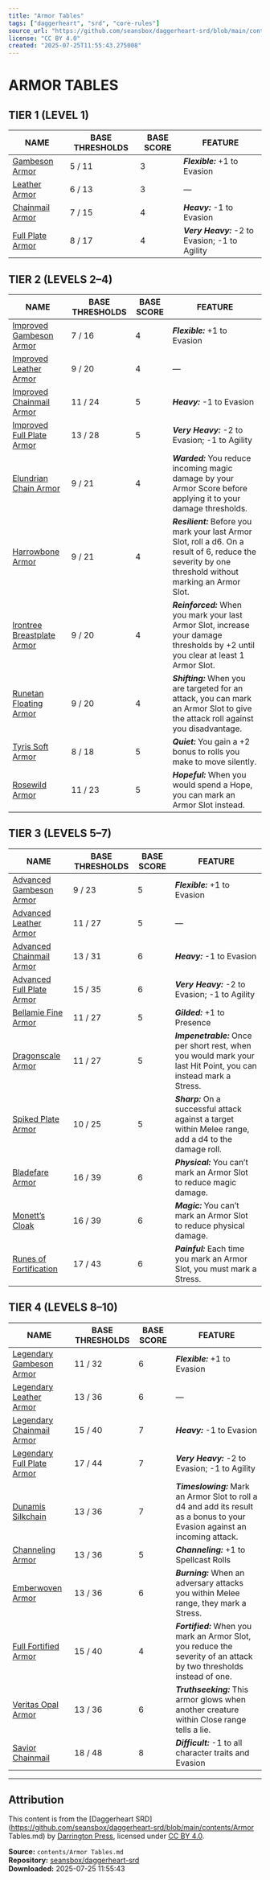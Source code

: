 ```yaml
---
title: "Armor Tables"
tags: ["daggerheart", "srd", "core-rules"]
source_url: "https://github.com/seansbox/daggerheart-srd/blob/main/contents/Armor Tables.md"
license: "CC BY 4.0"
created: "2025-07-25T11:55:43.275008"
---
```


# ARMOR TABLES

## TIER 1 (LEVEL 1)

| **NAME**                         | **BASE THRESHOLDS** | **BASE SCORE** | **FEATURE**                                    |
| ------------------------------------------------ | ------------------- | -------------- | ---------------------------------------------- |
| [Gambeson Armor](../armor/Gambeson%20Armor.md)     | 5 / 11              | 3              | ***Flexible:*** +1 to Evasion                  |
| [Leather Armor](../armor/Leather%20Armor.md)       | 6 / 13              | 3              | —                                              |
| [Chainmail Armor](../armor/Chainmail%20Armor.md)   | 7 / 15              | 4              | ***Heavy:*** -1 to Evasion                     |
| [Full Plate Armor](../armor/Full%20Plate%20Armor.md) | 8 / 17              | 4              | ***Very Heavy:*** -2 to Evasion; -1 to Agility |

## TIER 2 (LEVELS 2–4)

| **NAME**                       | **BASE THRESHOLDS** | **BASE SCORE** | **FEATURE**                                                                                                                                             |
| ------------------------------ | ------------------- | -------------- | ------------------------------------------------------------------------------------------------------------------------------------------------------- |
| [Improved Gambeson Armor](../armor/Improved%20Gambeson%20Armor.md)    | 7 / 16              | 4              | ***Flexible:*** +1 to Evasion                                                                                                                           |
| [Improved Leather Armor](../armor/Improved%20Leather%20Armor.md)     | 9 / 20              | 4              | —                                                                                                                                                       |
| [Improved Chainmail Armor](../armor/Improved%20Chainmail%20Armor.md)   | 11 / 24             | 5              | ***Heavy:*** -1 to Evasion                                                                                                                              |
| [Improved Full Plate Armor](../armor/Improved%20Full%20Plate%20Armor.md)  | 13 / 28             | 5              | ***Very Heavy:*** -2 to Evasion; -1 to Agility                                                                                                          |
| [Elundrian Chain Armor](../armor/Elundrian%20Chain%20Armor.md)      | 9 / 21              | 4              | ***Warded:*** You reduce incoming magic damage by your Armor Score before applying it to your damage thresholds.                                        |
| [Harrowbone Armor](../armor/Harrowbone%20Armor.md)           | 9 / 21              | 4              | ***Resilient:*** Before you mark your last Armor Slot, roll a d6. On a result of 6, reduce the severity by one threshold without marking an Armor Slot. |
| [Irontree Breastplate Armor](../armor/Irontree%20Breastplate%20Armor.md) | 9 / 20              | 4              | ***Reinforced:*** When you mark your last Armor Slot, increase your damage thresholds by +2 until you clear at least 1 Armor Slot.                      |
| [Runetan Floating Armor](../armor/Runetan%20Floating%20Armor.md)     | 9 / 20              | 4              | ***Shifting:*** When you are targeted for an attack, you can mark an Armor Slot to give the attack roll against you disadvantage.                       |
| [Tyris Soft Armor](../armor/Tyris%20Soft%20Armor.md)           | 8 / 18              | 5              | ***Quiet:*** You gain a +2 bonus to rolls you make to move silently.                                                                                    |
| [Rosewild Armor](../armor/Rosewild%20Armor.md)             | 11 / 23             | 5              | ***Hopeful:*** When you would spend a Hope, you can mark an Armor Slot instead.                                                                         |

## TIER 3 (LEVELS 5–7)

| **NAME**                                                                 | **BASE THRESHOLDS** | **BASE SCORE** | **FEATURE**                                                                                                      |
| ------------------------------------------------------------------------ | ------------------- | -------------- | ---------------------------------------------------------------------------------------------------------------- |
| [Advanced Gambeson Armor](../armor/Advanced%20Gambeson%20Armor.md)       | 9 / 23              | 5              | ***Flexible:*** +1 to Evasion                                                                                    |
| [Advanced Leather Armor](../armor/Advanced%20Leather%20Armor.md)         | 11 / 27             | 5              | —                                                                                                                |
| [Advanced Chainmail Armor](../armor/Advanced%20Chainmail%20Armor.md)     | 13 / 31             | 6              | ***Heavy:*** -1 to Evasion                                                                                       |
| [Advanced Full Plate Armor](../armor/Advanced%20Full%20Plate%20Armor.md) | 15 / 35             | 6              | ***Very Heavy:*** -2 to Evasion; -1 to Agility                                                                   |
| [Bellamie Fine Armor](../armor/Bellamie%20Fine%20Armor.md)               | 11 / 27             | 5              | ***Gilded:*** +1 to Presence                                                                                     |
| [Dragonscale Armor](../armor/Dragonscale%20Armor.md)                     | 11 / 27             | 5              | ***Impenetrable:*** Once per short rest, when you would mark your last Hit Point, you can instead mark a Stress. |
| [Spiked Plate Armor](../armor/Spiked%20Plate%20Armor.md)                 | 10 / 25             | 5              | ***Sharp:*** On a successful attack against a target within Melee range, add a d4 to the damage roll.            |
| [Bladefare Armor](../armor/Bladefare%20Armor.md)                         | 16 / 39             | 6              | ***Physical:*** You can’t mark an Armor Slot to reduce magic damage.                                             |
| [Monett’s Cloak](../armor/Monetts%20Cloak.md)                            | 16 / 39             | 6              | ***Magic:*** You can’t mark an Armor Slot to reduce physical damage.                                             |
| [Runes of Fortification](../armor/Runes%20of%20Fortification.md)         | 17 / 43             | 6              | ***Painful:*** Each time you mark an Armor Slot, you must mark a Stress.                                         |

## TIER 4 (LEVELS 8–10)

| **NAME**                       | **BASE THRESHOLDS** | **BASE SCORE** | **FEATURE**                                                                                                                  |
| ------------------------------ | ------------------- | -------------- | ---------------------------------------------------------------------------------------------------------------------------- |
| [Legendary Gambeson Armor](../armor/Legendary%20Gambeson%20Armor.md)   | 11 / 32             | 6              | ***Flexible:*** +1 to Evasion                                                                                                |
| [Legendary Leather Armor](../armor/Legendary%20Leather%20Armor.md)    | 13 / 36             | 6              | —                                                                                                                            |
| [Legendary Chainmail Armor](../armor/Legendary%20Chainmail%20Armor.md)  | 15 / 40             | 7              | ***Heavy:*** -1 to Evasion                                                                                                   |
| [Legendary Full Plate Armor](../armor/Legendary%20Full%20Plate%20Armor.md) | 17 / 44             | 7              | ***Very Heavy:*** -2 to Evasion; -1 to Agility                                                                               |
| [Dunamis Silkchain](../armor/Dunamis%20Silkchain.md)          | 13 / 36             | 7              | ***Timeslowing:*** Mark an Armor Slot to roll a d4 and add its result as a bonus to your Evasion against an incoming attack. |
| [Channeling Armor](../armor/Channeling%20Armor.md)           | 13 / 36             | 5              | ***Channeling:*** +1 to Spellcast Rolls                                                                                      |
| [Emberwoven Armor](../armor/Emberwoven%20Armor.md)           | 13 / 36             | 6              | ***Burning:*** When an adversary attacks you within Melee range, they mark a Stress.                                         |
| [Full Fortified Armor](../armor/Full%20Fortified%20Armor.md)       | 15 / 40             | 4              | ***Fortified:*** When you mark an Armor Slot, you reduce the severity of an attack by two thresholds instead of one.         |
| [Veritas Opal Armor](../armor/Veritas%20Opal%20Armor.md)         | 13 / 36             | 6              | ***Truthseeking:*** This armor glows when another creature within Close range tells a lie.                                   |
| [Savior Chainmail](../armor/Savior%20Chainmail.md)           | 18 / 48             | 8              | ***Difficult:*** -1 to all character traits and Evasion                                                                      |

---

## Attribution

This content is from the [Daggerheart SRD](https://github.com/seansbox/daggerheart-srd/blob/main/contents/Armor Tables.md) by [Darrington Press](https://darringtonpress.com/), licensed under [CC BY 4.0](https://creativecommons.org/licenses/by/4.0/).

**Source:** `contents/Armor Tables.md`  
**Repository:** [seansbox/daggerheart-srd](https://github.com/seansbox/daggerheart-srd)  
**Downloaded:** 2025-07-25 11:55:43

